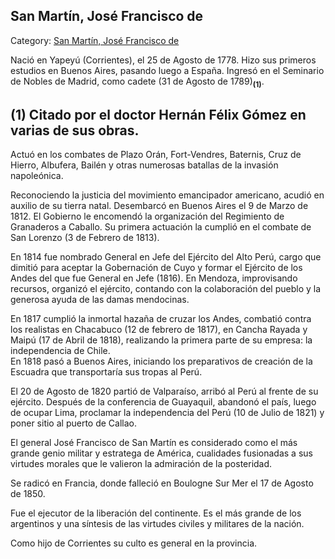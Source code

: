 ## San Martín, José Francisco de

Category: [San Martín, José Francisco de](http://descubrircorrientes.com.ar/2012/index.php/2242-biografias/r-s-t-u-v-x-y-z/san-martin-jose-francisco-de)

Nació en Yapeyú (Corrientes), el 25 de Agosto de 1778. Hizo sus primeros estudios en Buenos Aires, pasando luego a España. Ingresó en el Seminario de Nobles de Madrid, como cadete (31 de Agosto de 1789)<sub><strong>(1)</strong></sub>.

## (1) Citado por el doctor Hernán Félix Gómez en varias de sus obras.

Actuó en los combates de Plazo Orán, Fort-Vendres, Baternis, Cruz de Hierro, Albufera, Bailén y otras numerosas batallas de la invasión napoleónica.

Reconociendo la justicia del movimiento emancipador americano, acudió en auxilio de su tierra natal. Desembarcó en Buenos Aires el 9 de Marzo de 1812. El Gobierno le encomendó la organización del Regimiento de Granaderos a Caballo. Su primera actuación la cumplió en el combate de San Lorenzo (3 de Febrero de 1813).

En 1814 fue nombrado General en Jefe del Ejército del Alto Perú, cargo que dimitió para aceptar la Gobernación de Cuyo y formar el Ejército de los Andes del que fue General en Jefe (1816). En Mendoza, improvisando recursos, organizó el ejército, contando con la colaboración del pueblo y la generosa ayuda de las damas mendocinas.

En 1817 cumplió la inmortal hazaña de cruzar los Andes, combatió contra los realistas en Chacabuco (12 de febrero de 1817), en Cancha Rayada y Maipú (17 de Abril de 1818), realizando la primera parte de su empresa: la independencia de Chile.  
En 1818 pasó a Buenos Aires, iniciando los preparativos de creación de la Escuadra que transportaría sus tropas al Perú.

El 20 de Agosto de 1820 partió de Valparaíso, arribó al Perú al frente de su ejército. Después de la conferencia de Guayaquil, abandonó el país, luego de ocupar Lima, proclamar la independencia del Perú (10 de Julio de 1821) y poner sitio al puerto de Callao.

El general José Francisco de San Martín es considerado como el más grande genio militar y estratega de América, cualidades fusionadas a sus virtudes morales que le valieron la admiración de la posteridad.

Se radicó en Francia, donde falleció en Boulogne Sur Mer el 17 de Agosto de 1850.

Fue el ejecutor de la liberación del continente. Es el más grande de los argentinos y una síntesis de las virtudes civiles y militares de la nación.

Como hijo de Corrientes su culto es general en la provincia.